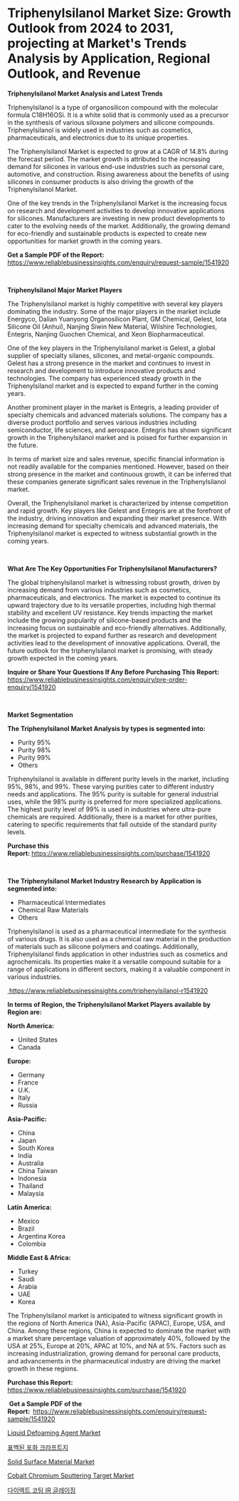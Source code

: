 <p><h1>Triphenylsilanol Market Size: Growth Outlook from 2024 to 2031, projecting at Market's Trends Analysis by Application, Regional Outlook, and Revenue</h1></p><p><strong>Triphenylsilanol Market Analysis and Latest Trends</strong></p>
<p><p>Triphenylsilanol is a type of organosilicon compound with the molecular formula C18H16OSi. It is a white solid that is commonly used as a precursor in the synthesis of various siloxane polymers and silicone compounds. Triphenylsilanol is widely used in industries such as cosmetics, pharmaceuticals, and electronics due to its unique properties.</p><p>The Triphenylsilanol Market is expected to grow at a CAGR of 14.8% during the forecast period. The market growth is attributed to the increasing demand for silicones in various end-use industries such as personal care, automotive, and construction. Rising awareness about the benefits of using silicones in consumer products is also driving the growth of the Triphenylsilanol Market.</p><p>One of the key trends in the Triphenylsilanol Market is the increasing focus on research and development activities to develop innovative applications for silicones. Manufacturers are investing in new product developments to cater to the evolving needs of the market. Additionally, the growing demand for eco-friendly and sustainable products is expected to create new opportunities for market growth in the coming years.</p></p>
<p><strong>Get a Sample PDF of the Report:&nbsp;</strong> <a href="https://www.reliablebusinessinsights.com/enquiry/request-sample/1541920">https://www.reliablebusinessinsights.com/enquiry/request-sample/1541920</a></p>
<p>&nbsp;</p>
<p><strong>Triphenylsilanol Major Market Players</strong></p>
<p><p>The Triphenylsilanol market is highly competitive with several key players dominating the industry. Some of the major players in the market include Energyco, Dalian Yuanyong Organosilicon Plant, GM Chemical, Gelest, Iota Silicone Oil (Anhui), Nanjing Siwin New Material, Wilshire Technologies, Entegris, Nanjing Guochen Chemical, and Xeon Biopharmaceutical.</p><p>One of the key players in the Triphenylsilanol market is Gelest, a global supplier of specialty silanes, silicones, and metal-organic compounds. Gelest has a strong presence in the market and continues to invest in research and development to introduce innovative products and technologies. The company has experienced steady growth in the Triphenylsilanol market and is expected to expand further in the coming years.</p><p>Another prominent player in the market is Entegris, a leading provider of specialty chemicals and advanced materials solutions. The company has a diverse product portfolio and serves various industries including semiconductor, life sciences, and aerospace. Entegris has shown significant growth in the Triphenylsilanol market and is poised for further expansion in the future.</p><p>In terms of market size and sales revenue, specific financial information is not readily available for the companies mentioned. However, based on their strong presence in the market and continuous growth, it can be inferred that these companies generate significant sales revenue in the Triphenylsilanol market.</p><p>Overall, the Triphenylsilanol market is characterized by intense competition and rapid growth. Key players like Gelest and Entegris are at the forefront of the industry, driving innovation and expanding their market presence. With increasing demand for specialty chemicals and advanced materials, the Triphenylsilanol market is expected to witness substantial growth in the coming years.</p></p>
<p>&nbsp;</p>
<p><strong>What Are The Key Opportunities For Triphenylsilanol Manufacturers?</strong></p>
<p><p>The global triphenylsilanol market is witnessing robust growth, driven by increasing demand from various industries such as cosmetics, pharmaceuticals, and electronics. The market is expected to continue its upward trajectory due to its versatile properties, including high thermal stability and excellent UV resistance. Key trends impacting the market include the growing popularity of silicone-based products and the increasing focus on sustainable and eco-friendly alternatives. Additionally, the market is projected to expand further as research and development activities lead to the development of innovative applications. Overall, the future outlook for the triphenylsilanol market is promising, with steady growth expected in the coming years.</p></p>
<p><strong>Inquire or Share Your Questions If Any Before Purchasing This Report:</strong> <a href="https://www.reliablebusinessinsights.com/enquiry/pre-order-enquiry/1541920">https://www.reliablebusinessinsights.com/enquiry/pre-order-enquiry/1541920</a></p>
<p>&nbsp;</p>
<p><strong>Market Segmentation</strong></p>
<p><strong>The Triphenylsilanol Market Analysis by types is segmented into:</strong></p>
<p><ul><li>Purity 95%</li><li>Purity 98%</li><li>Purity 99%</li><li>Others</li></ul></p>
<p><p>Triphenylsilanol is available in different purity levels in the market, including 95%, 98%, and 99%. These varying purities cater to different industry needs and applications. The 95% purity is suitable for general industrial uses, while the 98% purity is preferred for more specialized applications. The highest purity level of 99% is used in industries where ultra-pure chemicals are required. Additionally, there is a market for other purities, catering to specific requirements that fall outside of the standard purity levels.</p></p>
<p><strong>Purchase this Report:&nbsp;</strong><a href="https://www.reliablebusinessinsights.com/purchase/1541920">https://www.reliablebusinessinsights.com/purchase/1541920</a></p>
<p>&nbsp;</p>
<p><strong>The Triphenylsilanol Market Industry Research by Application is segmented into:</strong></p>
<p><ul><li>Pharmaceutical Intermediates</li><li>Chemical Raw Materials</li><li>Others</li></ul></p>
<p><p>Triphenylsilanol is used as a pharmaceutical intermediate for the synthesis of various drugs. It is also used as a chemical raw material in the production of materials such as silicone polymers and coatings. Additionally, Triphenylsilanol finds application in other industries such as cosmetics and agrochemicals. Its properties make it a versatile compound suitable for a range of applications in different sectors, making it a valuable component in various industries.</p></p>
<p><a href="https://www.reliablebusinessinsights.com/triphenylsilanol-r1541920">&nbsp;https://www.reliablebusinessinsights.com/triphenylsilanol-r1541920</a></p>
<p><strong>In terms of Region, the Triphenylsilanol Market Players available by Region are:</strong></p>
<p>
    <p> <strong> North America: </strong>
        <ul>
            <li>United States</li>
            <li>Canada</li>
        </ul>
        </p> 
    <p> <strong> Europe: </strong>
        <ul>
            <li>Germany</li>
            <li>France</li>
            <li>U.K.</li>
            <li>Italy</li>
            <li>Russia</li>
        </ul>
        </p> 
    <p> <strong> Asia-Pacific: </strong>
        <ul>
            <li>China</li>
            <li>Japan</li>
            <li>South Korea</li>
            <li>India</li>
            <li>Australia</li>
            <li>China Taiwan</li>
            <li>Indonesia</li>
            <li>Thailand</li>
            <li>Malaysia</li>
        </ul>
        </p> 
    <p> <strong> Latin America: </strong>
        <ul>
            <li>Mexico</li>
            <li>Brazil</li>
            <li>Argentina Korea</li>
            <li>Colombia</li>
        </ul>
        </p> 
    <p> <strong> Middle East & Africa: </strong>
        <ul>
            <li>Turkey</li>
            <li>Saudi</li>
            <li>Arabia</li>
            <li>UAE</li>
            <li>Korea</li>
        </ul>
    </p>
    </p>
<p><p>The Triphenylsilanol market is anticipated to witness significant growth in the regions of North America (NA), Asia-Pacific (APAC), Europe, USA, and China. Among these regions, China is expected to dominate the market with a market share percentage valuation of approximately 40%, followed by the USA at 25%, Europe at 20%, APAC at 10%, and NA at 5%. Factors such as increasing industrialization, growing demand for personal care products, and advancements in the pharmaceutical industry are driving the market growth in these regions.</p></p>
<p><strong>Purchase this Report: </strong><a href="https://www.reliablebusinessinsights.com/purchase/1541920">https://www.reliablebusinessinsights.com/purchase/1541920</a></p>
<p>&nbsp;<strong>Get a Sample PDF of the Report:&nbsp;&nbsp;</strong><a href="https://www.reliablebusinessinsights.com/enquiry/request-sample/1541920">https://www.reliablebusinessinsights.com/enquiry/request-sample/1541920</a></p>
<p><strong></strong></p>
<p><p><a href="https://www.linkedin.com/pulse/liquid-defoaming-agent-market-outlook-complete-industry-analysis-7tzfc">Liquid Defoaming Agent Market</a></p><p><a href="https://medium.com/@bobbyreitenberg879562023/%EC%97%BC%EC%83%89%EB%90%9C-%ED%8F%AC%ED%99%94-%ED%81%AC%EB%9E%98%ED%94%84%ED%8A%B8-%EC%A2%85%EC%9D%B4-%EC%8B%9C%EC%9E%A5-%EC%84%B1%EA%B3%B5%EC%A0%81%EC%9D%B8-%EB%B9%84%EC%A6%88%EB%8B%88%EC%8A%A4-%EC%A0%84%EB%9E%B5%EC%9D%98-%EC%97%B4%EC%87%A0-2031%EB%85%84%EA%B9%8C%EC%A7%80%EC%9D%98-%EC%98%88%EC%B8%A1-c08755e14f2e">표백된 포화 크라프트지</a></p><p><a href="https://www.linkedin.com/pulse/solid-surface-material-market-outlook-complete-industry-analysis-5rnqc">Solid Surface Material Market</a></p><p><a href="https://github.com/WillieWoodard/Market-Research-Report-List-5/blob/main/cobalt-chromium-sputtering-target-market.md">Cobalt Chromium Sputtering Target Market</a></p><p><a href="https://medium.com/@cordiehyatt1/%EC%A7%81%EC%A0%91-%EC%BD%94%ED%8A%B8-ir-%EA%B8%80%EB%A0%88%EC%9D%B4%EC%A7%95-%EC%8B%9C%EC%9E%A5-%EA%B7%9C%EB%AA%A8%EB%8A%94-%EA%B8%80%EB%A1%9C%EB%B2%8C-%EC%82%B0%EC%97%85%EC%97%90%EC%84%9C-%EC%B5%9C%EA%B3%A0%EC%9D%98-%EB%A7%88%EC%BC%80%ED%8C%85-%EC%B1%84%EB%84%90%EC%9D%84-%EB%B3%B4%EC%97%AC%EC%A4%8D%EB%8B%88%EB%8B%A4-7b7ca1e29a2f">다이렉트 코팅 IR 글레이징</a></p></p>